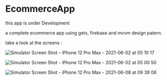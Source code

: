 
# EcommerceApp

this app is under Development

a complete ecommerce app using getx, firebase and mvvm design patern.

take a look at the screens :

![Simulator Screen Shot - iPhone 12 Pro Max - 2021-06-02 at 05 10 17](https://user-images.githubusercontent.com/30737385/120418490-ec14e080-c360-11eb-8a5b-fe52424f977a.png)


![Simulator Screen Shot - iPhone 12 Pro Max - 2021-06-02 at 05 00 50](https://user-images.githubusercontent.com/30737385/120417718-9be94e80-c35f-11eb-9cf7-5f02074f1a2b.png)

![Simulator Screen Shot - iPhone 12 Pro Max - 2021-06-08 at 09 39 06](https://user-images.githubusercontent.com/30737385/121143600-8384a280-c83d-11eb-82d2-a5bc7b92ac0d.png)
